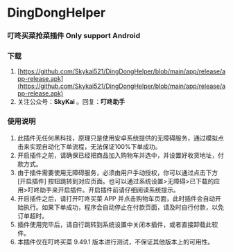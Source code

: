 # DingDongHelper
### 叮咚买菜抢菜插件 Only support Android 

### 下载

1. [https://github.com/Skykai521/DingDongHelper/blob/main/app/release/app-release.apk](https://github.com/Skykai521/DingDongHelper/blob/main/app/release/app-release.apk)
2. 关注公众号：**SkyKai** 。回复：**叮咚助手**


### 使用说明

1. 此插件无任何黑科技，原理只是使用安卓系统提供的无障碍服务，通过模拟点击来实现自动化下单流程，无法保证100%下单成功。
2. 开启插件之前，请确保已经把商品加入购物车并选中，并设置好收货地址，付款方式。
3. 由于插件需要使用无障碍服务，必须由用户手动授权，你可以通过点击下方 [开启插件] 按钮跳转到对应页面。也可以通过系统设置>无障碍>已下载的应用>叮咚助手来开启插件。开启插件前请仔细阅读系统提示。
4. 开启插件之后，请打开叮咚买菜 APP 并点击购物车页面，此时插件会自动开始执行。如果下单成功，程序会自动停止在付款页面，请及时自行付款，以免订单超时。
5. 插件使用完毕后，请自行跳转到系统设置中关闭本插件，或者直接卸载此软件。
6. 本插件仅在叮咚买菜 9.49.1 版本进行测试，不保证其他版本上的可用性。
